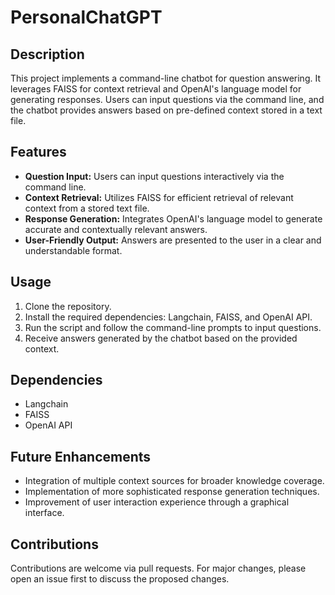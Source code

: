 # PersonalChatGPT

## Description
This project implements a command-line chatbot for question answering. It leverages FAISS for context retrieval and OpenAI's language model for generating responses. Users can input questions via the command line, and the chatbot provides answers based on pre-defined context stored in a text file.

## Features
- **Question Input:** Users can input questions interactively via the command line.
- **Context Retrieval:** Utilizes FAISS for efficient retrieval of relevant context from a stored text file.
- **Response Generation:** Integrates OpenAI's language model to generate accurate and contextually relevant answers.
- **User-Friendly Output:** Answers are presented to the user in a clear and understandable format.

## Usage
1. Clone the repository.
2. Install the required dependencies: Langchain, FAISS, and OpenAI API.
3. Run the script and follow the command-line prompts to input questions.
4. Receive answers generated by the chatbot based on the provided context.

## Dependencies
- Langchain
- FAISS
- OpenAI API

## Future Enhancements
- Integration of multiple context sources for broader knowledge coverage.
- Implementation of more sophisticated response generation techniques.
- Improvement of user interaction experience through a graphical interface.

## Contributions
Contributions are welcome via pull requests. For major changes, please open an issue first to discuss the proposed changes.
